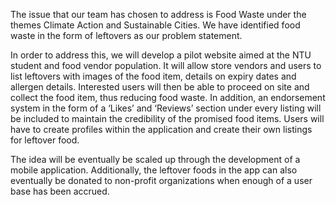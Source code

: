 The issue that our team has chosen to address is Food Waste under the themes Climate Action and Sustainable Cities. We have identified food waste in the form of leftovers as our problem statement.

In order to address this, we will develop a pilot website aimed at the NTU student and food vendor population. It will allow store vendors and users to list leftovers with images of the food item, details on expiry dates and allergen details. Interested users will then be able to proceed on site and collect the food item, thus reducing food waste. In addition, an endorsement system in the form of a ‘Likes’ and ‘Reviews’ section under every listing will be included to maintain the credibility of the promised food items. Users will have to create profiles within the application and create their own listings for leftover food. 

The idea will be eventually be scaled up through the development of a mobile application. Additionally, the leftover foods in the app can also eventually be donated to non-profit organizations when enough of a user base has been accrued.
